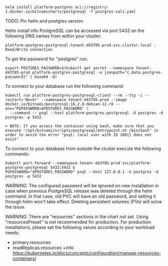 ```
helm install platform-postgres oci://registry-1.docker.io/bitnamicharts/postgresql -f postgres-vals.yaml
```

TODO: Pin helm and postgres version

Helm install info
PostgreSQL can be accessed via port 5432 on the following DNS names from within your cluster:

    platform-postgres-postgresql.tenant-d43f85-prod.svc.cluster.local - Read/Write connection

To get the password for "postgres" run:

    export POSTGRES_PASSWORD=$(kubectl get secret --namespace tenant-d43f85-prod platform-postgres-postgresql -o jsonpath="{.data.postgres-password}" | base64 -d)

To connect to your database run the following command:

    kubectl run platform-postgres-postgresql-client --rm --tty -i --restart='Never' --namespace tenant-d43f85-prod --image docker.io/bitnami/postgresql:16.2.0-debian-12-r8 --env="PGPASSWORD=$POSTGRES_PASSWORD" \
      --command -- psql --host platform-postgres-postgresql -U postgres -d postgres -p 5432

    > NOTE: If you access the container using bash, make sure that you execute "/opt/bitnami/scripts/postgresql/entrypoint.sh /bin/bash" in order to avoid the error "psql: local user with ID 1001} does not exist"

To connect to your database from outside the cluster execute the following commands:

    kubectl port-forward --namespace tenant-d43f85-prod svc/platform-postgres-postgresql 5432:5432 &
    PGPASSWORD="$POSTGRES_PASSWORD" psql --host 127.0.0.1 -U postgres -d postgres -p 5432

WARNING: The configured password will be ignored on new installation in case when previous PostgreSQL release was deleted through the helm command. In that case, old PVC will have an old password, and setting it through helm won't take effect. Deleting persistent volumes (PVs) will solve the issue.

WARNING: There are "resources" sections in the chart not set. Using "resourcesPreset" is not recommended for production. For production installations, please set the following values according to your workload needs:
  - primary.resources
  - readReplicas.resources
+info https://kubernetes.io/docs/concepts/configuration/manage-resources-containers/